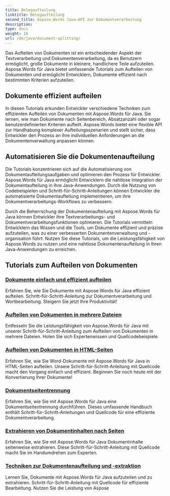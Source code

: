 ```yaml
---
title: Belegaufteilung
linktitle: Belegaufteilung
second_title: Aspose.Words Java-API zur Dokumentverarbeitung
description: 
type: docs
weight: 18
url: /de/java/document-splitting/
---
```


Das Aufteilen von Dokumenten ist ein entscheidender Aspekt der Textverarbeitung und Dokumentenverarbeitung, da es Benutzern ermöglicht, große Dokumente in kleinere, handlichere Teile aufzuteilen. Aspose.Words für Java bietet umfassende Tutorials zum Aufteilen von Dokumenten und ermöglicht Entwicklern, Dokumente effizient nach bestimmten Kriterien aufzuteilen.

## Dokumente effizient aufteilen

In diesen Tutorials erkunden Entwickler verschiedene Techniken zum effizienten Aufteilen von Dokumenten mit Aspose.Words für Java. Sie lernen, wie man Dokumente nach Seitenbereich, Absatzanzahl oder sogar benutzerdefinierten Kriterien aufteilt. Aspose.Words bietet eine flexible API zur Handhabung komplexer Aufteilungsszenarien und stellt sicher, dass Entwickler den Prozess an ihre individuellen Anforderungen an die Dokumentenverwaltung anpassen können.

## Automatisieren Sie die Dokumentenaufteilung

Die Tutorials konzentrieren sich auf die Automatisierung von Dokumentaufteilungsaufgaben und optimieren den Prozess für Entwickler. Aspose.Words für Java ermöglicht Entwicklern die nahtlose Integration der Dokumentaufteilung in ihre Java-Anwendungen. Durch die Nutzung von Codebeispielen und Schritt-für-Schritt-Anleitungen können Entwickler die automatisierte Dokumentaufteilung implementieren, um ihre Dokumentverarbeitungs-Workflows zu verbessern.

Durch die Beherrschung der Dokumentenaufteilung mit Aspose.Words für Java können Entwickler ihre Textverarbeitungs- und Dokumentverarbeitungsfunktionen optimieren. Die Tutorials vermitteln Entwicklern das Wissen und die Tools, um Dokumente effizient und präzise aufzuteilen, was zu einer verbesserten Dokumentenverwaltung und -organisation führt. Nutzen Sie diese Tutorials, um die Leistungsfähigkeit von Aspose.Words zu nutzen und eine nahtlose Dokumentenaufteilung in Ihren Java-Anwendungen zu erreichen.

## Tutorials zum Aufteilen von Dokumenten

### [Dokumente einfach und effizient aufteilen](./split-documents-easily-efficiently/)

Erfahren Sie, wie Sie Dokumente mit Aspose.Words für Java effizient aufteilen. Schritt-für-Schritt-Anleitung zur Dokumentverarbeitung und Wortbearbeitung. Steigern Sie jetzt Ihre Produktivität!
### [Aufteilen von Dokumenten in mehrere Dateien](./splitting-documents-into-multiple-files/)
Entfesseln Sie die Leistungsfähigkeit von Aspose.Words für Java mit unserer Schritt-für-Schritt-Anleitung zum Aufteilen von Dokumenten in mehrere Dateien. Holen Sie sich Expertenwissen und Quellcodebeispiele.
### [Aufteilen von Dokumenten in HTML-Seiten](./splitting-documents-into-html-pages/)
Erfahren Sie, wie Sie Word-Dokumente mit Aspose.Words für Java in HTML-Seiten aufteilen. Unsere Schritt-für-Schritt-Anleitung mit Quellcode macht den Vorgang einfach und effizient. Beginnen Sie noch heute mit der Konvertierung Ihrer Dokumente!
### [Dokumentseitentrennung](./document-page-separation/)
Erfahren Sie, wie Sie mit Aspose.Words für Java eine Dokumentseitentrennung durchführen. Dieses umfassende Handbuch enthält Schritt-für-Schritt-Anleitungen und Quellcode für eine effiziente Dokumentverarbeitung.
### [Extrahieren von Dokumentinhalten nach Seiten](./extracting-document-content-pages/)
Erfahren Sie, wie Sie mit Aspose.Words für Java Dokumentinhalte seitenweise extrahieren. Diese Schritt-für-Schritt-Anleitung mit Quellcode macht Sie im Handumdrehen zum Experten.
### [Techniken zur Dokumentenaufteilung und -extraktion](./document-splitting-extraction-techniques/)
Lernen Sie, Dokumente mit Aspose.Words für Java aufzuteilen und zu extrahieren. Schritt-für-Schritt-Anleitung mit Quellcode für effiziente Bearbeitung. Nutzen Sie die Leistung von Aspose
